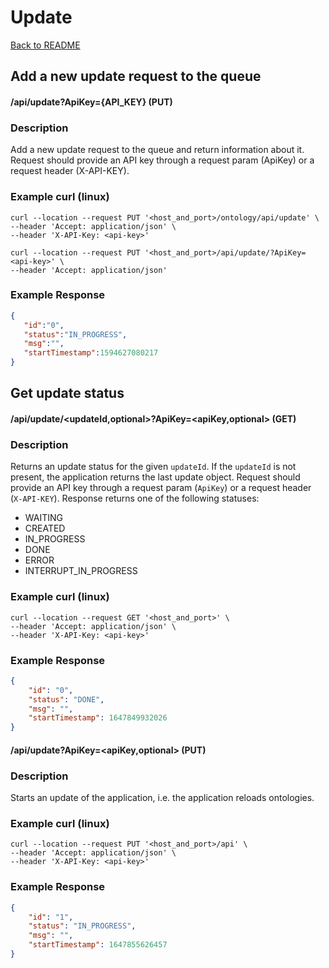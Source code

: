 # Update

 [Back to README](./README.md)

## Add a new update request to the queue 

#### /api/update?ApiKey={API_KEY} (PUT)

### Description 
Add a new update request to the queue and return information about it. Request should provide an API key through a request param (ApiKey) or a request header (X-API-KEY).

 ### Example curl (linux)
  
```
curl --location --request PUT '<host_and_port>/ontology/api/update' \
--header 'Accept: application/json' \
--header 'X-API-Key: <api-key>'
```
  
```
curl --location --request PUT '<host_and_port>/api/update/?ApiKey=<api-key>' \
--header 'Accept: application/json' 
```

### Example Response

```json
{
   "id":"0",
   "status":"IN_PROGRESS",
   "msg":"",
   "startTimestamp":1594627080217
}

```

## Get update status

#### /api/update/<updateId,optional>?ApiKey=<apiKey,optional> (GET)

### Description

Returns an update status for the given `updateId`.  If the `updateId` is not present, the application returns the last
update object.  Request should provide an API key through a request param (`ApiKey`) or a request header (`X-API-KEY`).
Response returns one of the following statuses:

- WAITING
- CREATED
- IN_PROGRESS
- DONE
- ERROR
- INTERRUPT_IN_PROGRESS


 ### Example curl (linux)
  
```
curl --location --request GET '<host_and_port>' \
--header 'Accept: application/json' \
--header 'X-API-Key: <api-key>'
```

### Example Response

```json
{
    "id": "0",
    "status": "DONE",
    "msg": "",
    "startTimestamp": 1647849932026
}
```


#### /api/update?ApiKey=<apiKey,optional> (PUT)

### Description

Starts an update of the application, i.e. the application reloads ontologies.

 ### Example curl (linux)
  
```
curl --location --request PUT '<host_and_port>/api' \
--header 'Accept: application/json' \
--header 'X-API-Key: <api-key>'
```

### Example Response

```json
{
    "id": "1",
    "status": "IN_PROGRESS",
    "msg": "",
    "startTimestamp": 1647855626457
}
```
